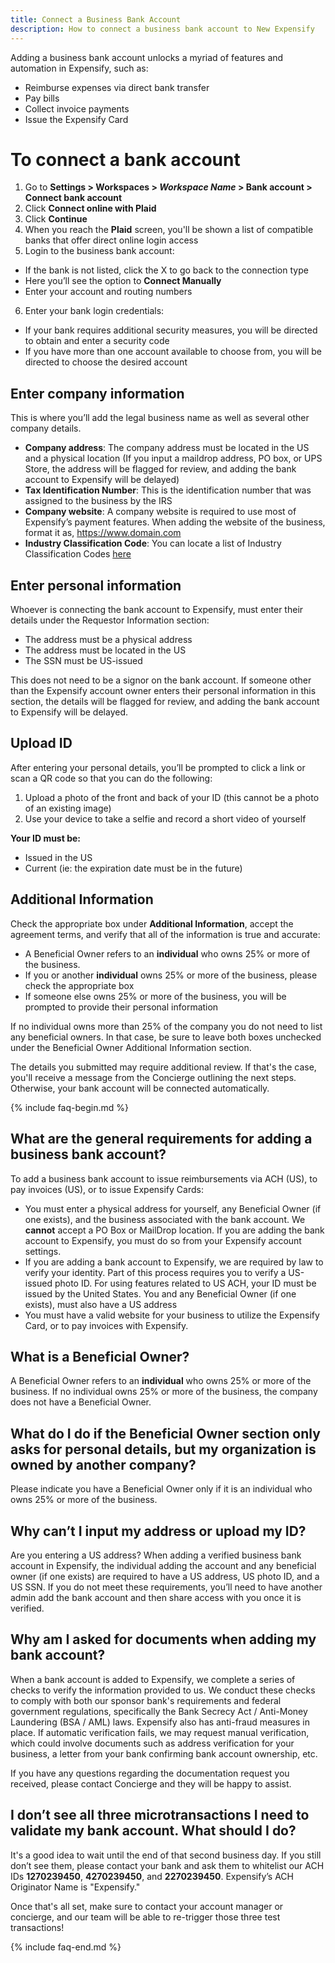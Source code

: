 ```yaml
---
title: Connect a Business Bank Account
description: How to connect a business bank account to New Expensify
---
```

<div id="new-expensify" markdown="1">

Adding a business bank account unlocks a myriad of features and automation in Expensify, such as:
- Reimburse expenses via direct bank transfer
- Pay bills
- Collect invoice payments
- Issue the Expensify Card

# To connect a bank account
1. Go to **Settings > Workspaces > _Workspace Name_ > Bank account > Connect bank account**
2. Click **Connect online with Plaid**
3. Click **Continue** 
4. When you reach the **Plaid** screen, you'll be shown a list of compatible banks that offer direct online login access
5. Login to the business bank account:
- If the bank is not listed, click the X to go back to the connection type
- Here you’ll see the option to **Connect Manually**
- Enter your account and routing numbers
6. Enter your bank login credentials:
- If your bank requires additional security measures, you will be directed to obtain and enter a security code
- If you have more than one account available to choose from, you will be directed to choose the desired account

## Enter company information
This is where you’ll add the legal business name as well as several other company details. 

- **Company address**: The company address must be located in the US and a physical location (If you input a maildrop address, PO box, or UPS Store, the address will be flagged for review, and adding the bank account to Expensify will be delayed)
- **Tax Identification Number**: This is the identification number that was assigned to the business by the IRS
- **Company website**: A company website is required to use most of Expensify’s payment features. When adding the website of the business, format it as, https://www.domain.com
- **Industry Classification Code**: You can locate a list of Industry Classification Codes [here]([url](https://www.census.gov/naics/?input=software&year=2022))

## Enter personal information 
Whoever is connecting the bank account to Expensify, must enter their details under the Requestor Information section:
- The address must be a physical address
- The address must be located in the US
- The SSN must be US-issued

This does not need to be a signor on the bank account. If someone other than the Expensify account owner enters their personal information in this section, the details will be flagged for review, and adding the bank account to Expensify will be delayed. 

## Upload ID
After entering your personal details, you’ll be prompted to click a link or scan a QR code so that you can do the following:
1. Upload a photo of the front and back of your ID (this cannot be a photo of an existing image)
2. Use your device to take a selfie and record a short video of yourself 

**Your ID must be:**
- Issued in the US
- Current (ie: the expiration date must be in the future)

## Additional Information
Check the appropriate box under **Additional Information**, accept the agreement terms, and verify that all of the information is true and accurate:
- A Beneficial Owner refers to an **individual** who owns 25% or more of the business. 
- If you or another **individual** owns 25% or more of the business, please check the appropriate box
- If someone else owns 25% or more of the business, you will be prompted to provide their personal information

If no individual owns more than 25% of the company you do not need to list any beneficial owners. In that case, be sure to leave both boxes unchecked under the Beneficial Owner Additional Information section.

The details you submitted may require additional review. If that's the case, you'll receive a message from the Concierge outlining the next steps. Otherwise, your bank account will be connected automatically. 

{% include faq-begin.md %}

## What are the general requirements for adding a business bank account?

To add a business bank account to issue reimbursements via ACH (US), to pay invoices (US), or to issue Expensify Cards:
- You must enter a physical address for yourself, any Beneficial Owner (if one exists), and the business associated with the bank account. We **cannot** accept a PO Box or MailDrop location.
If you are adding the bank account to Expensify, you must do so from your Expensify account settings.
- If you are adding a bank account to Expensify, we are required by law to verify your identity. Part of this process requires you to verify a US-issued photo ID. For using features related to US ACH, your ID must be issued by the United States. You and any Beneficial Owner (if one exists), must also have a US address 
- You must have a valid website for your business to utilize the Expensify Card, or to pay invoices with Expensify. 

## What is a Beneficial Owner?

A Beneficial Owner refers to an **individual** who owns 25% or more of the business. If no individual owns 25% or more of the business, the company does not have a Beneficial Owner.

## What do I do if the Beneficial Owner section only asks for personal details, but my organization is owned by another company?

Please indicate you have a Beneficial Owner only if it is an individual who owns 25% or more of the business. 

## Why can’t I input my address or upload my ID? 

Are you entering a US address? When adding a verified business bank account in Expensify, the individual adding the account and any beneficial owner (if one exists) are required to have a US address, US photo ID, and a US SSN. If you do not meet these requirements, you’ll need to have another admin add the bank account and then share access with you once it is verified. 

## Why am I asked for documents when adding my bank account? 

When a bank account is added to Expensify, we complete a series of checks to verify the information provided to us. We conduct these checks to comply with both our sponsor bank's requirements and federal government regulations, specifically the Bank Secrecy Act / Anti-Money Laundering (BSA / AML) laws. Expensify also has anti-fraud measures in place.
If automatic verification fails, we may request manual verification, which could involve documents such as address verification for your business, a letter from your bank confirming bank account ownership, etc. 

If you have any questions regarding the documentation request you received, please contact Concierge and they will be happy to assist. 

## I don’t see all three microtransactions I need to validate my bank account. What should I do? 

It's a good idea to wait until the end of that second business day. If you still don’t see them, please contact your bank and ask them to whitelist our ACH IDs **1270239450**, **4270239450**, and **2270239450**. Expensify’s ACH Originator Name is "Expensify."

Once that's all set, make sure to contact your account manager or concierge, and our team will be able to re-trigger those three test transactions!

{% include faq-end.md %}

</div>
